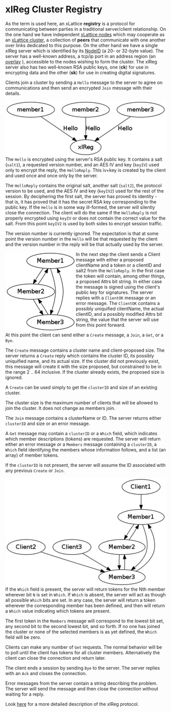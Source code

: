 <h1 class="libTop">xlReg Cluster Registry</h1>

As the term is used here, an xLattice **registry** is a protocol for 
communicating
between parties in a traditional server/client relationship.  On the
one hand we have independent 
[xLattice nodes](https://jddixon.github.io/xlattice/node.html)
which may cooperate as an 
[xLattice cluster,](https://jddixon.github.io/xlattice/cluster.html)
a collection of **peers** that communicate with one another over links
dedicated to this purpose.  On the other hand we have a single xlReg server
which is identified by its 
[NodeID](https://jddixon.github.io/xlattice/node.html) 
(a 20- or 32-byte value).  The 
server has a well-known address, a tcp/ip port in an address region
(an 
[overlay](https://jddixon.github.io/xlattice/overlay.html)
), accessible to the nodes wishing to form the cluster.  The
xlReg server also has two well-known RSA public keys, one (**ck**) for 
use in encrypting data and the other (**sk**) for use in creating 
digital signatures.

Clients join a cluster by sending a `Hello` message to the server to agree
on communications and then send an encrypted `Join` message with their 
details.  

<img src="img/xl-registration.jpg" alt="xl-registration" style="float:right">

The `Hello` is encrypted using the server's RSA public key.  It contains a 
salt (`salt1`), a requested version number, and an AES IV and key (`keyIV`) 
used only to encrypt the reply, the `HelloReply`.  This iv+key is created by 
the client and used once and once only by the server.

The `HelloReply` contains the original salt, another salt (`salt2`), the 
protocol version to be used, and the AES IV and key (`keyIV2`) used for 
the rest of the session.   By deciphering the first salt, the server has 
proved its identity - that is, it has proved that it has the secret RSA 
key corresponding to the public key.  If the `Hello` is in some way ill-formed, 
the server will silently close the connection.  The client will do the same 
if the `HelloReply` is not properly encrypted using `keyIV` or does not contain 
the correct value for the salt.  From this point `keyIV2` is used by both sides 
to encrypt session traffic.

The version number is currently ignored.  The expectation is that
at some point the version number in the `Hello` will be that requested by
the client and the version number in the reply will be that actually used
by the server.

<img src="img/simple-cluster.jpg" alt="simple-cluster" style="float:left">

In the next step the client sends a Client message with either a proposed
clientName and a token or a clientID and salt2 from the `HelloReply`.  In the
first case the token will contain, among other things, a proposed 
Attrs bit string.  In either case the message is signed using the 
client's public key for signatures.  The server replies with a `ClientOK`
message or an error message.  The `ClientOK` contains a possibly 
uniquified clientName, the actual clientID, and a possibly modified Attrs
bit string, the value that the server will use from this point forward.

At this point the client can send either a `Create` message, a `Join`, a 
`Get`, or a `Bye`.

The `Create` message contains a cluster name and client-proposed size.
The server returns a `Create` reply which contains the cluster ID, its
possibly uniquified name, and its actual size.  If the cluster did 
not previously exist, this message will create it with the size proposed, 
but constrained to be in the range 2 .. 64 inclusive.  If the cluster 
already exists, the proposed size is ignored.

A `Create` can be used simply to get the `clusterID` and size of an existing 
cluster.

The cluster size is the maximum number of clients that will be allowed
to join the cluster.  It does not change as members join.

The `Join` message contains a clusterName or ID.  The server returns
either `clusterID` and size or an error message.

A `Get` message may contain a `clusterID` or a `Which` field, which indicates
which member descriptions (tokens) are requested.  The server will 
return either an error message or a `Members` message containing a 
`clusterID`, a `Which` field identifying the members whose information
follows, and a list (an array) of member tokens.

If the `clusterID` is not present, the server will assume the ID associated 
with any previous `Create` or `Join`.  

<img src="img/cluster-with-clients.jpg" alt="cluster-with-clients" style="float:right">

If the `Which` field is present, the server will return tokens for the Nth 
member wherever bit `N` is set in `Which`.  If `Which` is absent, the server 
will act as though all possible `Which` bits are set.  In any case, the 
server will return a token wherever the corresponding member has been 
defined, and then will return a `Which` value indicating which tokens are 
present.  

The first token in the `Members` message will correspond to the lowest bit 
set, any second bit to the second lowest bit, and so forth.  If no one 
has joined the cluster or none of the selected members is as yet defined, 
the `Which` field will be zero.

Clients can make any number of `Get` requests.  The normal behavior will 
be to poll until the client has tokens for all cluster members.
Alternatively the client can close the connection and return later.

The client ends a session by sending `Bye` to the server.  The server 
replies with an `Ack` and closes the connection.

Error messages from the server contain a string describing the problem.
The server will send the message and then close the connection without
waiting for a reply.

Look [here](xlReg_protocol.html) for a more detailed description of the
xlReg protocol.
